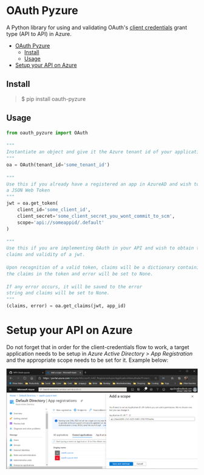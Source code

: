 # OAuth Pyzure
A Python library for using and validating OAuth's [client credentials](https://www.oauth.com/oauth2-servers/access-tokens/client-credentials/) grant type (API to API) in Azure.

<!-- TOC -->

- [OAuth Pyzure](#oauth-pyzure)
    - [Install](#install)
    - [Usage](#usage)
- [Setup your API on Azure](#setup-your-api-on-azure)

<!-- /TOC -->

## Install
> $ pip install oauth-pyzure

## Usage
```python
from oauth_pyzure import OAuth

"""
Instantiate an object and give it the Azure tenant id of your application.
"""
oa = OAuth(tenant_id='some_tenant_id')

"""
Use this if you already have a registered an app in AzureAD and wish to obtain
a JSON Web Token
"""
jwt = oa.get_token(
    client_id='some_client_id',
    client_secret='some_client_secret_you_wont_commit_to_scm',
    scope='api://someappid/.default'
)

"""
Use this if you are implementing OAuth in your API and wish to obtain the 
claims and validity of a jwt. 

Upon recognition of a valid token, claims will be a dictionary containing all
the claims in the token and error will be set to None.

If any error occurs, it will be saved to the error
string and claims will be set to None.
"""
(claims, error) = oa.get_claims(jwt, app_id)
```

# Setup your API on Azure
Do not forget that in order for the client-credentials flow to work, a target application needs to be setup in *Azure Active Directory > App Registration* and the appropriate scope needs to be set for it. Example below:

![azure](docs/add-scope.png)
